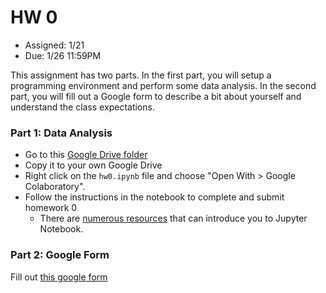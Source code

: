 # HW 0

* Assigned: 1/21
* Due: 1/26 11:59PM

This assignment has two parts. In the first part, you will setup a programming environment and perform some data analysis. In the second part, you will fill out a Google form to describe a bit about yourself and understand the class expectations.

### Part 1: Data Analysis


* Go to this [Google Drive folder](https://drive.google.com/drive/folders/1rkPG821CrLfHWkcYJQIqHhqdIEljakDM?usp=sharing)
* Copy it to your own Google Drive
* Right click on the `hw0.ipynb` file and choose "Open With > Google Colaboratory".
* Follow the instructions in the notebook to complete and submit homework 0
   * There are [numerous resources](https://www.google.com/search?q=jupyter%20tutorial) that can introduce you to Jupyter Notebook.


### Part 2: Google Form

Fill out [this google form](https://forms.gle/fubxGnmY7DRTUHtj7)

